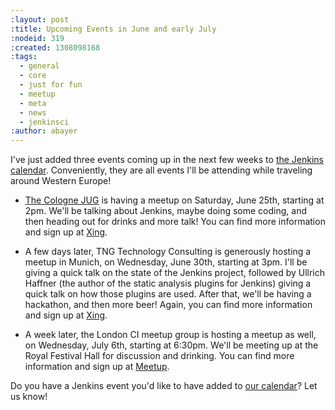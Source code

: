```yaml
---
:layout: post
:title: Upcoming Events in June and early July
:nodeid: 319
:created: 1308098168
:tags:
  - general
  - core
  - just for fun
  - meetup
  - meta
  - news
  - jenkinsci
:author: abayer
---
```


I've just added three events coming up in the next few weeks to [the Jenkins calendar](http://jenkins-ci.org/calendar). Conveniently, they are all events I'll be attending while traveling around Western Europe!

- [The Cologne JUG](http://jugcologne.org) is having a meetup on Saturday, June 25th, starting at 2pm. We'll be talking about Jenkins, maybe doing some coding, and then heading out for drinks and more talk! You can find more information and sign up at [Xing](https://www.xing.com/events/jugc-jenkins-town-763587).

- A few days later, TNG Technology Consulting is generously hosting a meetup in Munich, on Wednesday, June 30th, starting at 3pm. I'll be giving a quick talk on the state of the Jenkins project, followed by Ullrich Haffner (the author of the static analysis plugins for Jenkins) giving a quick talk on how those plugins are used. After that, we'll be having a hackathon, and then more beer! Again, you can find more information and sign up at [Xing](https://www.xing.com/events/jenkins-treffen-munchen-30-06-2011-776226).

- A week later, the London CI meetup group is hosting a meetup as well, on Wednesday, July 6th, starting at 6:30pm. We'll be meeting up at the Royal Festival Hall for discussion and drinking. You can find more information and sign up at [Meetup](http://www.meetup.com/Continuous-Integration-London/events/21752121/).

Do you have a Jenkins event you'd like to have added to [our calendar](http://jenkins-ci.org/calendar)? Let us know!

<!--break-->
